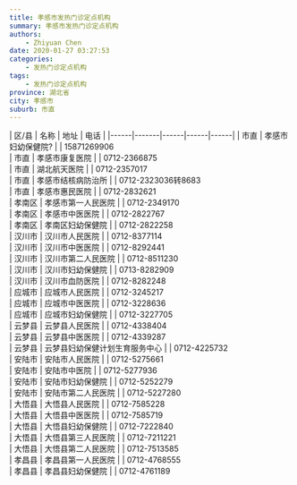 ```yaml
---
title: 孝感市发热门诊定点机构
summary: 孝感市发热门诊定点机构
authors: 
    - Zhiyuan Chen
date: 2020-01-27 03:27:53
categories: 
    - 发热门诊定点机构
tags: 
    - 发热门诊定点机构
province: 湖北省
city: 孝感市
suburb: 市直
---
```


|  区/县  |  名称  |  地址  |  电话  |
|------|-------|------|------|------|
|  市直  |  孝感市妇幼保健院?  |    |  15871269906  
|  市直  |  孝感市康复医院  |    |  0712-2366875  
|  市直  |  湖北航天医院  |    |  0712-2357017  
|  市直  |  孝感市结核病防治所  |    |  0712-2323036转8683  
|  市直  |  孝感市惠民医院  |    |  0712-2832621  
|  孝南区  |  孝感市第一人民医院  |    |  0712-2349170  
|  孝南区  |  孝感市中医医院  |    |  0712-2822767  
|  孝南区  |  孝南区妇幼保健院  |    |  0712-2822258  
|  汉川市  |  汉川市人民医院  |    |  0712-8377114  
|  汉川市  |  汉川市中医医院  |    |  0712-8292441  
|  汉川市  |  汉川市第二人民医院  |    |  0712-8511230  
|  汉川市  |  汉川市妇幼保健院  |    |  0713-8282909  
|  汉川市  |  汉川市血防医院  |    |  0712-8282248  
|  应城市  |  应城市人民医院  |    |  0712-3245217  
|  应城市  |  应城市中医医院  |    |  0712-3228636  
|  应城市  |  应城市妇幼保健院  |    |  0712-3227705  
|  云梦县  |  云梦县人民医院  |    |  0712-4338404  
|  云梦县  |  云梦县中医医院  |    |  0712-4339287  
|  云梦县  |  云梦县妇幼保健计划生育服务中心  |    |  0712-4225732  
|  安陆市  |  安陆市人民医院  |    |  0712-5275661  
|  安陆市  |  安陆市中医院  |    |  0712-5277936  
|  安陆市  |  安陆市妇幼保健院  |    |  0712-5252279  
|  安陆市  |  安陆市第二人民医院  |    |  0712-5227280  
|  大悟县  |  大悟县人民医院  |    |  0712-7585228  
|  大悟县  |  大悟县中医医院  |    |  0712-7585719  
|  大悟县  |  大悟县妇幼保健院  |    |  0712-7222840  
|  大悟县  |  大悟县第三人民医院  |    |  0712-7211221  
|  大悟县  |  大悟县第二人民医院  |    |  0712-7513585  
|  孝昌县  |  孝昌县第一人民医院  |    |  0712-4768555  
|  孝昌县  |  孝昌县妇幼保健院  |    |  0712-4761189  

